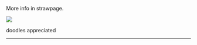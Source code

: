 More info in strawpage.

<img src="https://64.media.tumblr.com/cd22f0f5a28f8163cd873d9d65031ab2/d86a3efca2dcf375-c7/s400x600/cecdfd21cc4314b1cee36bba445f7054ccbd2aef.pnj"/>


doodles appreciated


--------------------------------------------------------


